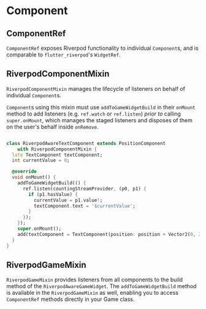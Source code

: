 # Component


## ComponentRef

`ComponentRef` exposes Riverpod functionality to individual `Component`s, and is comparable to
`flutter_riverpod`'s `WidgetRef`.


## RiverpodComponentMixin

`RiverpodComponentMixin` manages the lifecycle of listeners on behalf of individual `Component`s.

`Component`s using this mixin must use `addToGameWidgetBuild` in their `onMount` method to add
listeners (e.g. `ref.watch` or `ref.listen`) *prior to* calling `super.onMount`, which manages the
staged listeners and disposes of them on the user's behalf inside `onRemove`.

```dart

class RiverpodAwareTextComponent extends PositionComponent
    with RiverpodComponentMixin {
  late TextComponent textComponent;
  int currentValue = 0;

  @override
  void onMount() {
    addToGameWidgetBuild(() {
      ref.listen(countingStreamProvider, (p0, p1) {
        if (p1.hasValue) {
          currentValue = p1.value!;
          textComponent.text = '$currentValue';
        }
      });
    });
    super.onMount();
    add(textComponent = TextComponent(position: position + Vector2(0, 27)));
  }
}

```


## RiverpodGameMixin

`RiverpodGameMixin` provides listeners from all components to the build method of the
`RiverpodAwareGameWidget`.
The `addToGameWidgetBuild` method is available in the `RiverpodGameMixin` as well, enabling you to access `ComponentRef` methods directly in your Game class.
